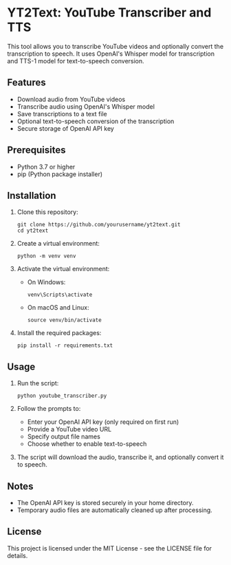 # YT2Text: YouTube Transcriber and TTS

This tool allows you to transcribe YouTube videos and optionally convert the transcription to speech. It uses OpenAI's Whisper model for transcription and TTS-1 model for text-to-speech conversion.

## Features

- Download audio from YouTube videos
- Transcribe audio using OpenAI's Whisper model
- Save transcriptions to a text file
- Optional text-to-speech conversion of the transcription
- Secure storage of OpenAI API key

## Prerequisites

- Python 3.7 or higher
- pip (Python package installer)

## Installation

1. Clone this repository:
   ```
   git clone https://github.com/yourusername/yt2text.git
   cd yt2text
   ```

2. Create a virtual environment:
   ```
   python -m venv venv
   ```

3. Activate the virtual environment:
   - On Windows:
     ```
     venv\Scripts\activate
     ```
   - On macOS and Linux:
     ```
     source venv/bin/activate
     ```

4. Install the required packages:
   ```
   pip install -r requirements.txt
   ```

## Usage

1. Run the script:
   ```
   python youtube_transcriber.py
   ```

2. Follow the prompts to:
   - Enter your OpenAI API key (only required on first run)
   - Provide a YouTube video URL
   - Specify output file names
   - Choose whether to enable text-to-speech

3. The script will download the audio, transcribe it, and optionally convert it to speech.

## Notes

- The OpenAI API key is stored securely in your home directory.
- Temporary audio files are automatically cleaned up after processing.

## License

This project is licensed under the MIT License - see the LICENSE file for details.
